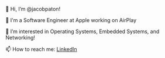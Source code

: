👋 Hi, I’m @jacobpaton!

💼 I'm a Software Engineer at Apple working on AirPlay

👀 I’m interested in Operating Systems, Embedded Systems, and Networking!

📫 How to reach me: [LinkedIn](https://www.linkedin.com/in/jacob-paton-40622513b/)
